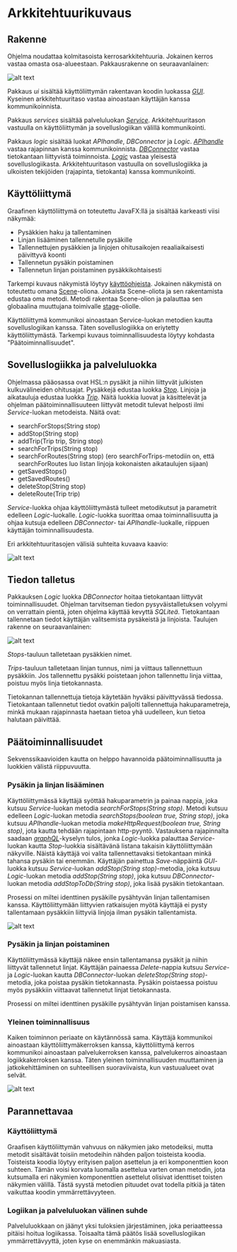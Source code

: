 # Arkkitehtuurikuvaus
## Rakenne 

Ohjelma noudattaa kolmitasoista kerrosarkkitehtuuria. Jokainen kerros vastaa omasta osa-alueestaan. Pakkausrakenne on seuraavanlainen: 

![alt text](https://github.com/Faktatykki/ot-harjoitustyo/blob/master/projekti/HSLGatherer/dokumentaatio/kuvat/packages.png) 

Pakkaus *ui* sisältää käyttöliittymän rakentavan koodin luokassa [*GUI*](https://github.com/Faktatykki/ot-harjoitustyo/blob/master/projekti/HSLGatherer/src/main/java/ui/GUI.java). Kyseinen arkkitehtuuritaso vastaa ainoastaan käyttäjän kanssa kommunikoinnista. 

Pakkaus *services* sisältää palveluluokan [*Service*](https://github.com/Faktatykki/ot-harjoitustyo/blob/master/projekti/HSLGatherer/src/main/java/services/Service.java). Arkkitehtuuritason vastuulla on käyttöliittymän ja sovelluslogiikan välillä kommunikointi. 

Pakkaus *logic* sisältää luokat *APIhandle*, *DBConnector* ja *Logic*. [*APIhandle*](https://github.com/Faktatykki/ot-harjoitustyo/blob/master/projekti/HSLGatherer/src/main/java/logic/APIhandle.java) vastaa rajapinnan kanssa kommunikoinnista. [*DBConnector*](https://github.com/Faktatykki/ot-harjoitustyo/blob/master/projekti/HSLGatherer/src/main/java/logic/DBConnector.java) vastaa tietokantaan liittyvistä toiminnoista. [*Logic*](https://github.com/Faktatykki/ot-harjoitustyo/blob/master/projekti/HSLGatherer/src/main/java/logic/Logic.java) vastaa yleisestä sovelluslogiikasta. Arkkitehtuuritason vastuulla on sovelluslogiikka ja ulkoisten tekijöiden (rajapinta, tietokanta) kanssa kommunikointi.

## Käyttöliittymä

Graafinen käyttöliittymä on toteutettu JavaFX:llä ja sisältää karkeasti viisi näkymää: 

- Pysäkkien haku ja tallentaminen 
- Linjan lisääminen tallennetulle pysäkille 
- Tallennettujen pysäkkien ja linjojen ohitusaikojen reaaliaikaisesti päivittyvä koonti
- Tallennetun pysäkin poistaminen 
- Tallennetun linjan poistaminen pysäkkikohtaisesti 

Tarkempi kuvaus näkymistä löytyy [käyttöohjeista](https://github.com/Faktatykki/ot-harjoitustyo/blob/master/projekti/HSLGatherer/dokumentaatio/kayttoohje.md). Jokainen näkymistä on toteutettu omana [Scene](https://docs.oracle.com/javase/8/javafx/api/javafx/scene/Scene.html)-oliona. Jokaista Scene-oliota ja sen rakentamista edustaa oma metodi. Metodi rakentaa Scene-olion ja palauttaa sen globaalina muuttujana toimivalle [stage](https://docs.oracle.com/javase/8/javafx/api/javafx/stage/Stage.html)-oliolle. 

Käyttöliittymä kommunikoi ainoastaan Service-luokan metodien kautta sovelluslogiikan kanssa. Täten sovelluslogiikka on eriytetty käyttöliittymästä. Tarkempi kuvaus toiminnallisuudesta löytyy kohdasta "Päätoiminnallisuudet". 

## Sovelluslogiikka ja palveluluokka 

Ohjelmassa pääosassa ovat HSL:n pysäkit ja niihin liittyvät julkisten kulkuvälineiden ohitusajat. Pysäkkejä edustaa luokka [*Stop*](https://github.com/Faktatykki/ot-harjoitustyo/blob/master/projekti/HSLGatherer/src/main/java/classes/Stop.java). Linjoja ja aikatauluja edustaa luokka [*Trip*](https://github.com/Faktatykki/ot-harjoitustyo/blob/master/projekti/HSLGatherer/src/main/java/classes/Trip.java). Näitä luokkia luovat ja käsittelevät ja ohjelman päätoiminnallisuuteen liittyvät metodit tulevat helposti ilmi *Service*-luokan metodeista. Näitä ovat: 

- searchForStops(String stop)
- addStop(String stop)
- addTrip(Trip trip, String stop)
- searchForTrips(String stop)
- searchForRoutes(String stop) (ero searchForTrips-metodiin on, että searchForRoutes luo listan linjoja kokonaisten aikataulujen sijaan)
- getSavedStops()
- getSavedRoutes()
- deleteStop(String stop)
- deleteRoute(Trip trip)

*Service*-luokka ohjaa käyttöliittymästä tulleet metodikutsut ja parametrit edelleen *Logic*-luokalle. *Logic*-luokka suorittaa omaa toiminnallisuutta ja ohjaa kutsuja edelleen *DBConnector*- tai *APIhandle*-luokalle, riippuen käyttäjän toiminnallisuudesta.

Eri arkkitehtuuritasojen välisiä suhteita kuvaava kaavio: 

![alt text](https://github.com/Faktatykki/ot-harjoitustyo/blob/master/projekti/HSLGatherer/dokumentaatio/kuvat/luokkakaavio.png)

## Tiedon talletus 

Pakkauksen *Logic* luokka *DBConnector* hoitaa tietokantaan liittyvät toiminnallisuudet. Ohjelman tarvitseman tiedon pysyväistalletuksen volyymi on verrattain pientä, joten ohjelma käyttää kevyttä *SQLiteä*. Tietokantaan tallennetaan tiedot käyttäjän valitsemista pysäkeistä ja linjoista. Taulujen rakenne on seuraavanlainen: 

![alt text](https://github.com/Faktatykki/ot-harjoitustyo/blob/master/projekti/HSLGatherer/dokumentaatio/kuvat/tables.png) 

*Stops*-tauluun talletetaan pysäkkien nimet. 

*Trips*-tauluun talletetaan linjan tunnus, nimi ja viittaus tallennettuun pysäkkiin. Jos tallennettu pysäkki poistetaan johon tallennettu linja viittaa, poistuu myös linja tietokannasta. 

Tietokannan tallennettuja tietoja käytetään hyväksi päivittyvässä tiedossa. Tietokantaan tallennetut tiedot ovatkin paljolti tallennettuja hakuparametreja, minkä mukaan rajapinnasta haetaan tietoa yhä uudelleen, kun tietoa halutaan päivittää. 

## Päätoiminnallisuudet 

Sekvenssikaavioiden kautta on helppo havannoida päätoiminnallisuutta ja luokkien välistä riippuvuutta. 

### Pysäkin ja linjan lisääminen

Käyttöliittymässä käyttäjä syöttää hakuparametrin ja painaa nappia, joka kutsuu *Service*-luokan metodia *searchForStops(String stop)*. Metodi kutsuu edelleen *Logic*-luokan metodia *searchStops(boolean true, String stop)*, joka kutsuu *APIhandle*-luokan metodia *makeHttpRequest(boolean true, String stop)*, jota kautta tehdään rajapintaan http-pyyntö. Vastauksena rajapinnalta saadaan [*graphQL*](https://graphql.org/learn/)-kyselyn tulos, jonka *Logic*-luokka palauttaa *Service*-luokan kautta *Stop*-luokkia sisältävänä listana takaisin käyttöliittymään näkyville. Näistä käyttäjä voi valita tallennettavaksi tietokantaan minkä tahansa pysäkin tai enemmän. Käyttäjän painettua *Save*-näppäintä *GUI*-luokka kutsuu *Service*-luokan *addStop(String stop)*-metodia, joka kutsuu *Logic*-luokan metodia *addStop(String stop)*, joka kutsuu *DBConnector*-luokan metodia *addStopToDb(String stop)*, joka lisää pysäkin tietokantaan. 

Prosessi on miltei identtinen pysäkille pysähtyvän linjan tallentamisen kanssa. Käyttöliittymään liittyvien ratkaisujen myötä käyttäjä ei pysty tallentamaan pysäkkiin liittyviä linjoja ilman pysäkin tallentamista. 

![alt text](https://github.com/Faktatykki/ot-harjoitustyo/blob/master/projekti/HSLGatherer/dokumentaatio/kuvat/sekvenssi.png) 

### Pysäkin ja linjan poistaminen

Käyttöliittymässä käyttäjä näkee ensin tallentamansa pysäkit ja niihin liittyvät tallennetut linjat. Käyttäjän painaessa *Delete*-nappia kutsuu *Service*- ja *Logic*-luokan kautta *DBConnector*-luokan *deleteStop(String stop)*-metodia, joka poistaa pysäkin tietokannasta. Pysäkin poistaessa poistuu myös pysäkkiin viittaavat tallennetut linjat tietokannasta. 

Prosessi on miltei identtinen pysäkille pysähtyvän linjan poistamisen kanssa. 

### Yleinen toiminnallisuus 

Kaiken toiminnon periaate on käytännössä sama. Käyttäjä kommunikoi ainoastaan käyttöliittymäkerroksen kanssa, käyttöliittymä kerros kommunikoi ainoastaan palvelukerroksen kanssa, palvelukerros ainoastaan logiikkakerroksen kanssa. Täten yleinen toiminnallisuuden muuttaminen ja jatkokehittäminen on suhteellisen suoraviivaista, kun vastuualueet ovat selvät. 

![alt text](https://github.com/Faktatykki/ot-harjoitustyo/blob/master/projekti/HSLGatherer/dokumentaatio/kuvat/sekvenssiDelete.png) 

## Parannettavaa 

### Käyttöliittymä 

Graafisen käyttöliittymän vahvuus on näkymien jako metodeiksi, mutta metodit sisältävät toisiin metodeihin nähden paljon toisteista koodia. Toisteista koodia löytyy erityisen paljon asettelun ja eri komponenttien koon suhteen. Tämän voisi korvata luomalla asettelua varten oman metodin, jota kutsumalla eri näkymien komponenttien asettelut olisivat identtiset toisten näkymien välillä. Tästä syystä metodien pituudet ovat todella pitkiä ja täten vaikuttaa koodin ymmärrettävyyteen. 

### Logiikan ja palveluluokan välinen suhde 

Palveluluokkaan on jäänyt yksi tuloksien järjestäminen, joka periaatteessa pitäisi hoitua logiikassa. Toisaalta tämä päätös lisää sovelluslogiikan ymmärrettävyyttä, joten kyse on enemmänkin makuasiasta.

